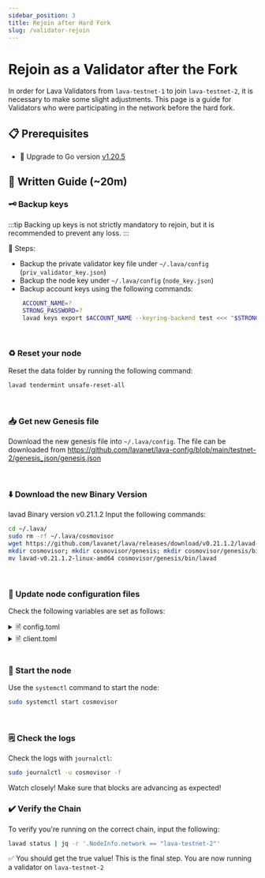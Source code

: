 ```yaml
---
sidebar_position: 3
title: Rejoin after Hard Fork
slug: /validator-rejoin
---
```


# Rejoin as a Validator after the Fork

In order for Lava Validators from `lava-testnet-1` to join `lava-testnet-2`, it is necessary to make some slight adjustments. This page is a guide for Validators who were participating in the network before the hard fork.

## 📋 Prerequisites

- 🔺 Upgrade to Go version [v1.20.5](https://go.dev/dl/go1.20.5.linux-amd64.tar.gz)


## 📝 Written Guide (~20m)


### 🗝️ Backup keys 

:::tip
Backing up keys is not strictly mandatory to rejoin, but it is recommended to prevent any loss.
:::

🔑 Steps:
* Backup the private validator key file under `~/.lava/config` (`priv_validator_key.json`)
* Backup the node key under `~/.lava/config` (`node_key.json`)
* Backup account keys using the following commands: 
```bash
    ACCOUNT_NAME=?
    STRONG_PASSWORD=?
    lavad keys export $ACCOUNT_NAME --keyring-backend test <<< "$STRONG_PASSWORD" > $ACCOUNT_NAME.key
```
<br />

### ♻️ Reset your node

Reset the data folder by running the following command:

```bash
lavad tendermint unsafe-reset-all
```

<br />

### 📥 Get new Genesis file

Download the new genesis file into `~/.lava/config`. The file can be downloaded from https://github.com/lavanet/lava-config/blob/main/testnet-2/genesis_json/genesis.json

<br />


### ⬇️ Download the new Binary Version
lavad Binary version v0.21.1.2
Input the following commands:

```bash
cd ~/.lava/
sudo rm -rf ~/.lava/cosmovisor
wget https://github.com/lavanet/lava/releases/download/v0.21.1.2/lavad-v0.21.1.2-linux-amd64
mkdir cosmovisor; mkdir cosmovisor/genesis; mkdir cosmovisor/genesis/bin
mv lavad-v0.21.1.2-linux-amd64 cosmovisor/genesis/bin/lavad
```

<br />

### 🔼 Update node configuration files

Check the following variables are set as follows:

<details> <summary> 🗎 config.toml</summary>
timeout_commit = "30s" <br/>
timeout_propose = "1s" <br/>
timeout_precommit = "1s" <br/>
timeout_precommit_delta = "500ms" <br/>
timeout_prevote = "1s" <br/>
timeout_prevote_delta = "500ms" <br/>
timeout_propose_delta = "500ms" <br/>
skip_timeout_commit = false
seeds="3a445bfdbe2d0c8ee82461633aa3af31bc2b4dc0@testnet2-seed-node.lavanet.xyz:26656,e593c7a9ca61f5616119d6beb5bd8ef5dd28d62d@testnet2-seed-node2.lavanet.xyz:26656"
</details>

<details> <summary> 🗎 client.toml </summary> 
broadcast-mode = "sync"
</details>

<br />

### 🚀 Start the node

 Use the `systemctl` command to start the node: 

```bash
sudo systemctl start cosmovisor
```


<br />

### 🗒️ Check the logs 

 Check the logs with `journalctl`:

```bash
sudo journalctl -u cosmovisor -f
```

Watch closely! Make sure that blocks are advancing as expected!
<br />

### ✔️ Verify the Chain

To verify you're running on the correct chain, input the following:

```bash
lavad status | jq -r '.NodeInfo.network == "lava-testnet-2"'
```

✅ You should get the true value! This is the final step. You are now running a validator on `lava-testnet-2`
